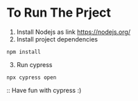 # To Run The Prject 
1. Install Nodejs as link https://nodejs.org/
2. Install project dependencies
```
npm install
```
3. Run cypress
```
npx cypress open
```

:: Have fun with cypress :)
